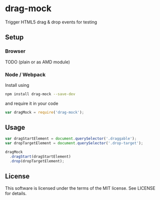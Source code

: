 # drag-mock
Trigger HTML5 drag &amp; drop events for testing

## Setup

### Browser

TODO (plain or as AMD module)

### Node / Webpack

Install using

```bash
npm install drag-mock --save-dev
```

and require it in your code

```javascript
var dragMock = require('drag-mock');
```


## Usage

```javascript
var dragStartElement = document.querySelector('.draggable');
var dropTargetElement = document.querySelector('.drop-target');

dragMock
  .dragStart(dragStartElement)
  .drop(dropTargetElement);
```

## License

This software is licensed under the terms of the MIT license. See LICENSE for details.
